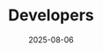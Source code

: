 ---
title: Developers
description: The Official Wynncraft Developers Discord is a place wherein the community can discuss technical (programming) projects related to Wynn, and seek help with Wynn's APIs and other parts of its stack.
image: "@assets/subcommunities/developers.png"
date: 2025-08-06
location: https://discord.gg/nUFD9xX
imageAlt: The wynncraft developers' discord and its logo.
category:
  - Information
  - Technical
  - Information
---